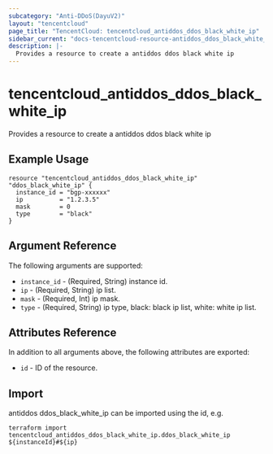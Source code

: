 ```yaml
---
subcategory: "Anti-DDoS(DayuV2)"
layout: "tencentcloud"
page_title: "TencentCloud: tencentcloud_antiddos_ddos_black_white_ip"
sidebar_current: "docs-tencentcloud-resource-antiddos_ddos_black_white_ip"
description: |-
  Provides a resource to create a antiddos ddos black white ip
---
```


# tencentcloud_antiddos_ddos_black_white_ip

Provides a resource to create a antiddos ddos black white ip

## Example Usage

```hcl
resource "tencentcloud_antiddos_ddos_black_white_ip" "ddos_black_white_ip" {
  instance_id = "bgp-xxxxxx"
  ip          = "1.2.3.5"
  mask        = 0
  type        = "black"
}
```

## Argument Reference

The following arguments are supported:

* `instance_id` - (Required, String) instance id.
* `ip` - (Required, String) ip list.
* `mask` - (Required, Int) ip mask.
* `type` - (Required, String) ip type, black: black ip list, white: white ip list.

## Attributes Reference

In addition to all arguments above, the following attributes are exported:

* `id` - ID of the resource.




## Import

antiddos ddos_black_white_ip can be imported using the id, e.g.

```
terraform import tencentcloud_antiddos_ddos_black_white_ip.ddos_black_white_ip ${instanceId}#${ip}
```

